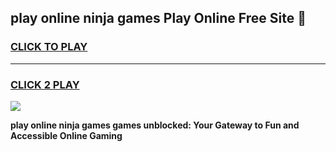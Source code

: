 
## play online ninja games Play Online Free Site 👋
<h3>
<a href="https://download.freeplayer.one?title=play_online_ninja_games&ref=21F">CLICK TO PLAY</a></h3>
<hr>

<h3>
<a href="https://download.freeplayer.one?title=play_online_ninja_games&ref=21F">CLICK 2 PLAY</a>
  
</h3>

<a href="https://download.freeplayer.one?title=play_online_ninja_games&ref=21F"><img src="https://cdnb.artstation.com/p/assets/images/images/032/539/853/original/anto-thomas-button-gif.gif"></a>


**play online ninja games games unblocked: Your Gateway to Fun and Accessible Online Gaming**
